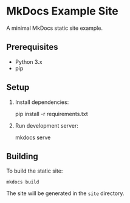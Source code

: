 # MkDocs Example Site

A minimal MkDocs static site example.

## Prerequisites

- Python 3.x
- pip

## Setup

1. Install dependencies:

    pip install -r requirements.txt

2. Run development server:

    mkdocs serve

## Building

To build the static site:

    mkdocs build

The site will be generated in the `site` directory.